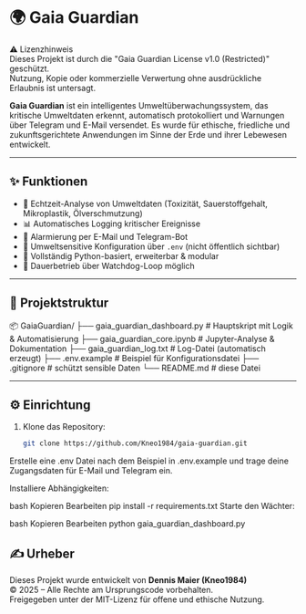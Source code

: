 # 🌍 Gaia Guardian

⚠️ Lizenzhinweis  
Dieses Projekt ist durch die "Gaia Guardian License v1.0 (Restricted)" geschützt.  
Nutzung, Kopie oder kommerzielle Verwertung ohne ausdrückliche Erlaubnis ist untersagt.  

**Gaia Guardian** ist ein intelligentes Umweltüberwachungssystem, das kritische Umweltdaten erkennt, automatisch protokolliert und Warnungen über Telegram und E-Mail versendet. Es wurde für ethische, friedliche und zukunftsgerichtete Anwendungen im Sinne der Erde und ihrer Lebewesen entwickelt.

---

## ✨ Funktionen

- 🌱 Echtzeit-Analyse von Umweltdaten (Toxizität, Sauerstoffgehalt, Mikroplastik, Ölverschmutzung)
- 📊 Automatisches Logging kritischer Ereignisse
- 📩 Alarmierung per E-Mail und Telegram-Bot
- 🔐 Umweltsensitive Konfiguration über `.env` (nicht öffentlich sichtbar)
- 🤖 Vollständig Python-basiert, erweiterbar & modular
- 🔁 Dauerbetrieb über Watchdog-Loop möglich

---

## 📁 Projektstruktur
📦 GaiaGuardian/ ├── gaia_guardian_dashboard.py # Hauptskript mit Logik & Automatisierung ├── gaia_guardian_core.ipynb # Jupyter-Analyse & Dokumentation ├── gaia_guardian_log.txt # Log-Datei (automatisch erzeugt) ├── .env.example # Beispiel für Konfigurationsdatei ├── .gitignore # schützt sensible Daten └── README.md # diese Datei


---

## ⚙️ Einrichtung

1. Klone das Repository:
   ```bash
   git clone https://github.com/Kneo1984/gaia-guardian.git


Erstelle eine .env Datei nach dem Beispiel in .env.example
und trage deine Zugangsdaten für E-Mail und Telegram ein.

Installiere Abhängigkeiten:

bash
Kopieren
Bearbeiten
pip install -r requirements.txt
Starte den Wächter:

bash
Kopieren
Bearbeiten
python gaia_guardian_dashboard.py


## ✍️ Urheber

Dieses Projekt wurde entwickelt von **Dennis Maier (Kneo1984)**  
© 2025 – Alle Rechte am Ursprungscode vorbehalten.  
Freigegeben unter der MIT-Lizenz für offene und ethische Nutzung.


